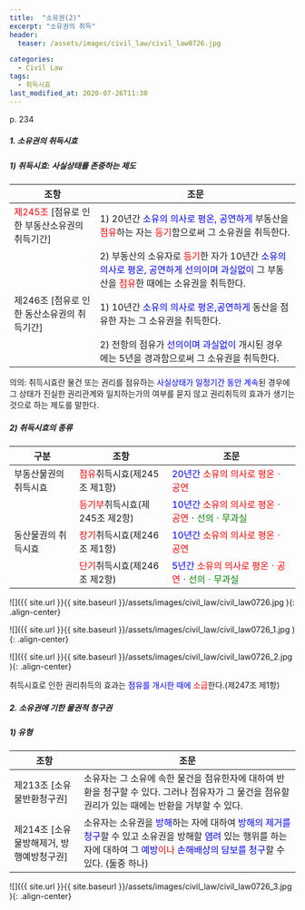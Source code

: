 ```yaml
---
title:  "소유권(2)"
excerpt: "소유권의 취득"
header:
  teaser: /assets/images/civil_law/civil_law0726.jpg

categories:
  - Civil Law
tags:
  - 취득시효
last_modified_at: 2020-07-26T11:30
---
```


p. 234  

##### 1. 소유권의 취득시효  
##### 1) 취득시효: 사실상태를 존중하는 제도    

|	<center>조항</center>			|		<center>조문</center>		|
| :-------------------------------------------	| :-------------------------------------------	|
| <span style="color:red">제245조</span> [점유로 인한 부동산소유권의 취득기간]		| 1) 20년간 <span style="color:blue">소유의 의사로 평온, 공연하게</span> 부동산을 <span style="color:red">점유</span>하는 자는 <span style="color:red">등기</span>함으로써 그 소유권을 취득한다.	|
|						| 2) 부동산의 소유자로 <span style="color:red">등기</span>한 자가 10년간 <span style="color:blue">소유의 의사로 평온, 공연하게 선의이며 과실없이</span> 그 부동산을 <span style="color:red">점유</span>한 때에는 소유권을 취득한다.	|
| 제246조 [점유로 인한 동산소유권의 취득기간]			| 1) 10년간 <span style="color:blue">소유의 의사로 평온,공연하게</span> 동산을 점유한 자는 그 소유권을 취득한다.	|
|						| 2) 전항의 점유가 <span style="color:blue">선의이며 과실없이</span> 개시된 경우에는 5년을 경과함으로써 그 소유권을 취득한다.	|

의의: 취득시효란 물건 또는 권리를 점유하는 <span style="color:blue">사실상태가 일정기간 동안 계속</span>된 경우에 그 상태가 진실한 권리관계와 일치하는가의 여부를 묻지 않고 권리취득의 효과가 생기는 것으로 하는 제도를 말한다.  

##### 2) 취득시효의 종류    

|	<center>구분</center>	|	<center>조항</center>			|		<center>조문</center>		|
| :----------------------------	| :-------------------------------------------	| :-------------------------------------------	|
| 부동산물권의 취득시효			| <span style="color:red">점유</span>취득시효(제245조 제1항)				| <span style="color:blue">20년간</span> <span style="color:red">소유의 의사로 평온ㆍ공연</span>				|
|				| <span style="color:red">등기부</span>취득시효(제245조 제2항)				| <span style="color:blue">10년간</span> <span style="color:red">소유의 의사로 평온ㆍ공연</span>ㆍ<span style="color:green">선의ㆍ무과실</span>	|
| 동산물권의 취득시효			| <span style="color:red">장기</span>취득시효(제246조 제1항)				| <span style="color:blue">10년간</span> <span style="color:red">소유의 의사로 평온ㆍ공연</span>				|
|				| <span style="color:red">단기</span>취득시효(제246조 제2항)				| <span style="color:blue">5년간</span> <span style="color:red">소유의 의사로 평온ㆍ공연</span>ㆍ<span style="color:green">선의ㆍ무과실</span>	|

![]({{ site.url }}{{ site.baseurl }}/assets/images/civil_law/civil_law0726.jpg   ){: .align-center} 

![]({{ site.url }}{{ site.baseurl }}/assets/images/civil_law/civil_law0726_1.jpg   ){: .align-center} 

![]({{ site.url }}{{ site.baseurl }}/assets/images/civil_law/civil_law0726_2.jpg   ){: .align-center} 

취득시효로 인한 권리취득의 효과는 <span style="color:blue">점유를 개시한 때에</span> <span style="color:red">소급</span>한다.(제247조 제1항)  

##### 2. 소유권에 기한 물권적 청구권    
##### 1) 유형  

|	<center>조항</center>			|		<center>조문</center>		|
| :-------------------------------------------	| :-------------------------------------------	|
| 제213조 [소유물반환청구권]			 	| 소유자는 그 소유에 속한 물건을 점유한자에 대하여 반환을 청구할 수 있다. 그러나 점유자가 그 물건을 점유할 권리가 있는 때에는 반환을 거부할 수 있다. 	|
| 제214조 [소유물방해제거, 방행예방청구권]			| 소유자는 소유권을 <span style="color:blue">방해</span>하는 자에 대하여 <span style="color:blue">방해의 제거를 청구</span>할 수 있고 소유권을 방해할 <span style="color:blue">염려</span> 있는 행위를 하는 자에 대하여 그 <span style="color:blue">예방<span style="color:red">이나</span> 손해배상의 담보를 청구</span>할 수 있다. (둘중 하나)	|

![]({{ site.url }}{{ site.baseurl }}/assets/images/civil_law/civil_law0726_3.jpg   ){: .align-center} 

